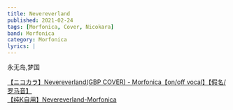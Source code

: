 ```yaml
---
title: Nevereverland
published: 2021-02-24
tags: [Morfonica, Cover, Nicokara]
band: Morfonica
category: Morfonica
lyrics: |
---
```

永无岛,梦国

<summary>
    <a href="https://www.bilibili.com/video/BV12W8Pz7EGW/">
        【ニコカラ】Nevereverland(GBP COVER) - Morfonica【on/off vocal】【假名/罗马音】
    </a>
</summary>
<summary>
    <a href="https://www.bilibili.com/video/BV1qB7WzxEL5/">
        【纯K自用】Nevereverland-Morfonica
    </a>
</summary>
